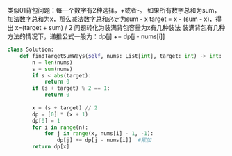 类似01背包问题：每一个数字有2种选择，+或者-。
如果所有数字总和为sum，加法数字总和为x，那么减法数字总和必定为sum - x
target = x - (sum - x)，得出 x=(target + sum) / 2
问题转化为装满背包容量为x有几种装法
装满背包有几种方法的情况下，递推公式一般为：dp[j] += dp[j - nums[i]]
```python
class Solution:
    def findTargetSumWays(self, nums: List[int], target: int) -> int:
        n = len(nums)
        s = sum(nums)
        if s < abs(target):
            return 0
        if (s + target) % 2 == 1:
            return 0
    
        x = (s + target) // 2
        dp = [0] * (x + 1)
        dp[0] = 1
        for i in range(n):
            for j in range(x, nums[i] - 1, -1):
                dp[j] += dp[j - nums[i]]  #累加
        return dp[x]
```
